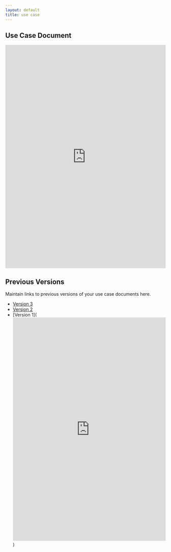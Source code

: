 ```yaml
---
layout: default
title: use case
---
```


## Use Case Document

<iframe src="https://docs.google.com/document/d/e/2PACX-1vRWIQNlNbrJ9hIpJXVNHkHeBuXD6u2LDMJxoX4SIzfD7Qqt69S5PYYRbmLnCsYT8A/pub?embedded=true" style="width: 100%;height: 700px;border: none;"></iframe>

## Previous Versions

<p class="message-highlight">Maintain links to previous versions of your use case documents here.</p>


- [Version 3](files/OEUseCaseTemplatePDF.pdf)
- [Version 2](files/OEUseCaseTemplatePDF.pdf)
- [Version 1](<iframe src="https://docs.google.com/document/d/e/2PACX-1vSEEzT6iggywRAGcNWiw9h8HPabqeCuzwzSru8LqkCXNZNH6dNmSFJHy8pzggxP8A/pub?embedded=true" style="width: 100%;height: 700px;border: none;"></iframe>)
